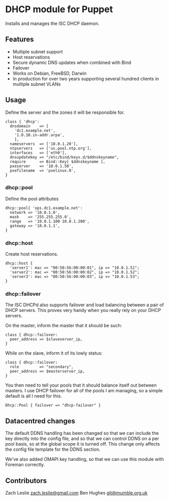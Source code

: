 # DHCP module for Puppet

Installs and manages the ISC DHCP daemon.

## Features

* Multiple subnet support
* Host reservations
* Secure dynamic DNS updates when combined with Bind
* Failover
* Works on Debian, FreeBSD, Darwin
* In production for over two years supporting several hundred clients in
  multiple subnet VLANs

## Usage
Define the server and the zones it will be responsible for.

    class { 'dhcp':
      dnsdomain    => [
        'dc1.example.net',
        '1.0.10.in-addr.arpa',
        ],
      nameservers  => ['10.0.1.20'],
      ntpservers   => ['us.pool.ntp.org'],
      interfaces   => ['eth0'],
      dnsupdatekey => "/etc/bind/keys.d/$ddnskeyname",
      require      => Bind::Key[ $ddnskeyname ],
      pxeserver    => '10.0.1.50',
      pxefilename  => 'pxelinux.0',
    }

### dhcp::pool
Define the pool attributes

    dhcp::pool{ 'ops.dc1.example.net':
      network => '10.0.1.0',
      mask    => '255.255.255.0',
      range   => '10.0.1.100 10.0.1.200',
      gateway => '10.0.1.1',
    }


### dhcp::host
Create host reservations.

    dhcp::host {
      'server1': mac => "00:50:56:00:00:01", ip => "10.0.1.51";
      'server2': mac => "00:50:56:00:00:02", ip => "10.0.1.52";
      'server3': mac => "00:50:56:00:00:03", ip => "10.0.1.53";
    }

### dhcp::failover

The ISC DHCPd also supports failover and load balancing between a pair of DHCP
servers.  This proves very handy when you really rely on your DHCP servers.

On the master, inform the master that it should be such:

    class { dhcp::failover:
      peer_address => $slaveserver_ip,
    }

While on the slave, inform it of its lowly status:

    class { dhcp::failover:
      role         => "secondary",
      peer_address => $masterserver_ip,
    }

You then need to tell your pools that it should balance itself out between
masters.  I use DHCP failover for all of the pools I am managing, so a simple
default is all I need for this.

    Dhcp::Pool { failover => "dhcp-failover" }

## Datacentred changes

The default DDNS handling has been changed so that we can include the key directly into the config file, and so that we can control DDNS on a per pool basis, so at the global scope it is turned off. This change only affects the config file template for the DDNS section.

We've also added OMAPI key handling, so that we can use this module with Foreman correctly.

## Contributors

Zach Leslie <zach.leslie@gmail.com>
Ben Hughes <git@mumble.org.uk>

